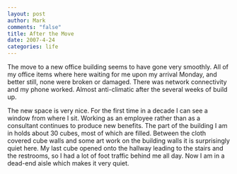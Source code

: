 ```yaml
--- 
layout: post
author: Mark
comments: "false"
title: After the Move
date: 2007-4-24
categories: life
---
```

The move to a new office building seems to have gone very smoothly.  All of my office items where here waiting for me upon my arrival Monday, and better still, none were broken or damaged.  There was network connectivity and my phone worked.  Almost anti-climatic after the several weeks of build up.

The new space is very nice.  For the first time in a decade I can see a window from where I sit.  Working as an employee rather than as a consultant continues to produce new benefits.  The part of the building I am in holds about 30 cubes, most of which are filled.  Between the cloth covered cube walls and some art work on the building walls it is surprisingly quiet here.  My last cube opened onto the hallway leading to the stairs and the restrooms, so I had a lot of foot traffic behind me all day.  Now I am in a dead-end aisle which makes it very quiet.
